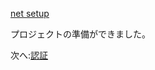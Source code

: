 [net setup](environment/setup/net.md ':include :type=markdown')

プロジェクトの準備ができました。

次へ:[認証](oauth/2legged/)